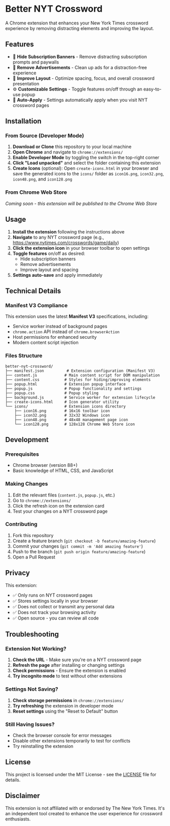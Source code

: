# Better NYT Crossword

A Chrome extension that enhances your New York Times crossword experience by removing distracting elements and improving the layout.

## Features

- 🚫 **Hide Subscription Banners** - Remove distracting subscription prompts and paywalls
- 📢 **Remove Advertisements** - Clean up ads for a distraction-free experience
- 🎯 **Improve Layout** - Optimize spacing, focus, and overall crossword presentation
- ⚙️ **Customizable Settings** - Toggle features on/off through an easy-to-use popup
- 🔄 **Auto-Apply** - Settings automatically apply when you visit NYT crossword pages

## Installation

### From Source (Developer Mode)

1. **Download or Clone** this repository to your local machine
2. **Open Chrome** and navigate to `chrome://extensions/`
3. **Enable Developer Mode** by toggling the switch in the top-right corner
4. **Click "Load unpacked"** and select the folder containing this extension
5. **Create Icons** (optional): Open `create-icons.html` in your browser and save the generated icons to the `icons/` folder as `icon16.png`, `icon32.png`, `icon48.png`, and `icon128.png`

### From Chrome Web Store

_Coming soon - this extension will be published to the Chrome Web Store_

## Usage

1. **Install the extension** following the instructions above
2. **Navigate** to any NYT crossword page (e.g., https://www.nytimes.com/crosswords/game/daily)
3. **Click the extension icon** in your browser toolbar to open settings
4. **Toggle features** on/off as desired:
   - Hide subscription banners
   - Remove advertisements
   - Improve layout and spacing
5. **Settings auto-save** and apply immediately

## Technical Details

### Manifest V3 Compliance

This extension uses the latest **Manifest V3** specifications, including:

- Service worker instead of background pages
- `chrome.action` API instead of `chrome.browserAction`
- Host permissions for enhanced security
- Modern content script injection

### Files Structure

```
better-nyt-crossword/
├── manifest.json          # Extension configuration (Manifest V3)
├── content.js            # Main content script for DOM manipulation
├── content.css           # Styles for hiding/improving elements
├── popup.html            # Extension popup interface
├── popup.js              # Popup functionality and settings
├── popup.css             # Popup styling
├── background.js         # Service worker for extension lifecycle
├── create-icons.html     # Icon generator utility
└── icons/                # Extension icons directory
    ├── icon16.png        # 16x16 toolbar icon
    ├── icon32.png        # 32x32 Windows icon
    ├── icon48.png        # 48x48 management page icon
    └── icon128.png       # 128x128 Chrome Web Store icon
```

## Development

### Prerequisites

- Chrome browser (version 88+)
- Basic knowledge of HTML, CSS, and JavaScript

### Making Changes

1. Edit the relevant files (`content.js`, `popup.js`, etc.)
2. Go to `chrome://extensions/`
3. Click the refresh icon on the extension card
4. Test your changes on a NYT crossword page

### Contributing

1. Fork this repository
2. Create a feature branch (`git checkout -b feature/amazing-feature`)
3. Commit your changes (`git commit -m 'Add amazing feature'`)
4. Push to the branch (`git push origin feature/amazing-feature`)
5. Open a Pull Request

## Privacy

This extension:

- ✅ Only runs on NYT crossword pages
- ✅ Stores settings locally in your browser
- ✅ Does not collect or transmit any personal data
- ✅ Does not track your browsing activity
- ✅ Open source - you can review all code

## Troubleshooting

### Extension Not Working?

1. **Check the URL** - Make sure you're on a NYT crossword page
2. **Refresh the page** after installing or changing settings
3. **Check permissions** - Ensure the extension is enabled
4. **Try incognito mode** to test without other extensions

### Settings Not Saving?

1. **Check storage permissions** in `chrome://extensions/`
2. **Try refreshing** the extension in developer mode
3. **Reset settings** using the "Reset to Default" button

### Still Having Issues?

- Check the browser console for error messages
- Disable other extensions temporarily to test for conflicts
- Try reinstalling the extension

## License

This project is licensed under the MIT License - see the [LICENSE](LICENSE) file for details.

## Disclaimer

This extension is not affiliated with or endorsed by The New York Times. It's an independent tool created to enhance the user experience for crossword enthusiasts.
